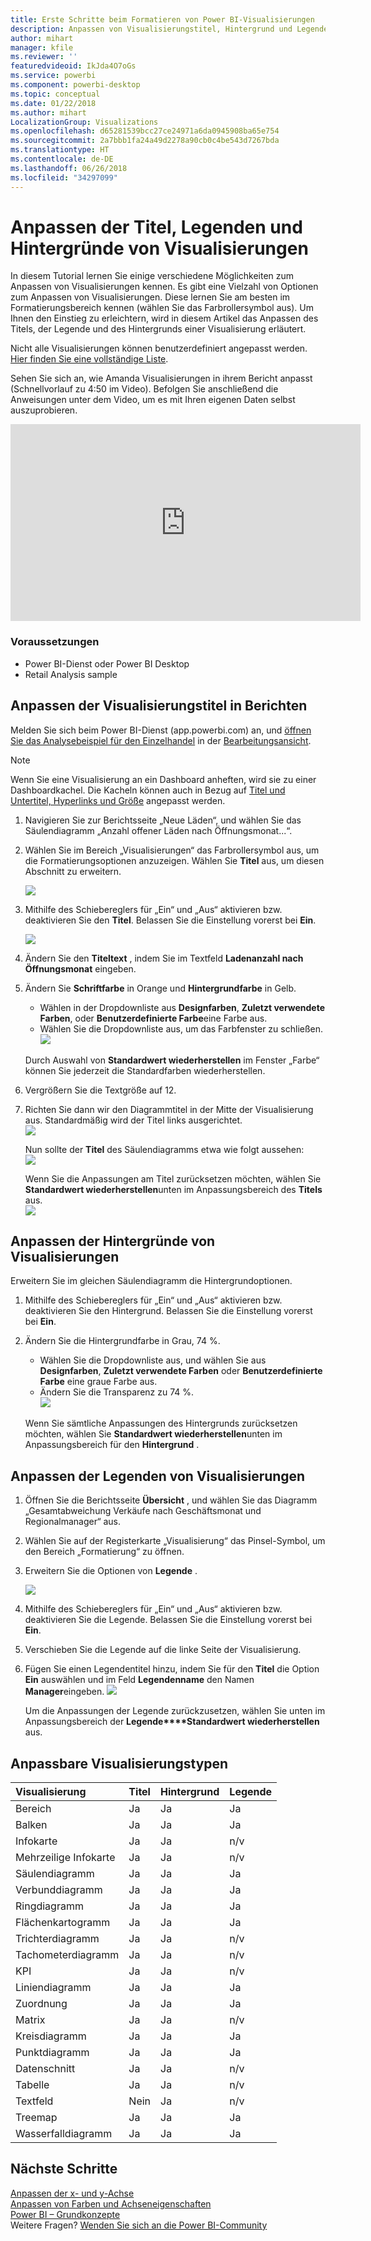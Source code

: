```yaml
---
title: Erste Schritte beim Formatieren von Power BI-Visualisierungen
description: Anpassen von Visualisierungstitel, Hintergrund und Legende
author: mihart
manager: kfile
ms.reviewer: ''
featuredvideoid: IkJda4O7oGs
ms.service: powerbi
ms.component: powerbi-desktop
ms.topic: conceptual
ms.date: 01/22/2018
ms.author: mihart
LocalizationGroup: Visualizations
ms.openlocfilehash: d65281539bcc27ce24971a6da0945908ba65e754
ms.sourcegitcommit: 2a7bbb1fa24a49d2278a90cb0c4be543d7267bda
ms.translationtype: HT
ms.contentlocale: de-DE
ms.lasthandoff: 06/26/2018
ms.locfileid: "34297099"
---
```

# <a name="customize-visualization-titles-legends-and-backgrounds"></a>Anpassen der Titel, Legenden und Hintergründe von Visualisierungen
In diesem Tutorial lernen Sie einige verschiedene Möglichkeiten zum Anpassen von Visualisierungen kennen.   Es gibt eine Vielzahl von Optionen zum Anpassen von Visualisierungen. Diese lernen Sie am besten im Formatierungsbereich kennen (wählen Sie das Farbrollersymbol aus).  Um Ihnen den Einstieg zu erleichtern, wird in diesem Artikel das Anpassen des Titels, der Legende und des Hintergrunds einer Visualisierung erläutert.  

Nicht alle Visualisierungen können benutzerdefiniert angepasst werden. [Hier finden Sie eine vollständige Liste](#list).  

Sehen Sie sich an, wie Amanda Visualisierungen in ihrem Bericht anpasst (Schnellvorlauf zu 4:50 im Video). Befolgen Sie anschließend die Anweisungen unter dem Video, um es mit Ihren eigenen Daten selbst auszuprobieren.

<iframe width="560" height="315" src="https://www.youtube.com/embed/IkJda4O7oGs" frameborder="0" allowfullscreen></iframe>

### <a name="prerequisites"></a>Voraussetzungen
- Power BI-Dienst oder Power BI Desktop
- Retail Analysis sample

## <a name="customize-visualization-titles-in-reports"></a>Anpassen der Visualisierungstitel in Berichten
Melden Sie sich beim Power BI-Dienst (app.powerbi.com) an, und [öffnen Sie das Analysebeispiel für den Einzelhandel](sample-datasets.md) in der [Bearbeitungsansicht](service-interact-with-a-report-in-editing-view.md).

> [!NOTE]
> Wenn Sie eine Visualisierung an ein Dashboard anheften, wird sie zu einer Dashboardkachel.  Die Kacheln können auch in Bezug auf [Titel und Untertitel, Hyperlinks und Größe](service-dashboard-edit-tile.md) angepasst werden.
> 
> 

1. Navigieren Sie zur Berichtsseite „Neue Läden“, und wählen Sie das Säulendiagramm „Anzahl offener Läden nach Öffnungsmonat...“.
2. Wählen Sie im Bereich „Visualisierungen“ das Farbrollersymbol aus, um die Formatierungsoptionen anzuzeigen.  Wählen Sie **Titel** aus, um diesen Abschnitt zu erweitern.  
   
   ![](media/power-bi-visualization-customize-title-background-and-legend/power-bi-formatting-menu.png)
3. Mithilfe des Schiebereglers für „Ein“ und „Aus“ aktivieren bzw. deaktivieren Sie den **Titel**. Belassen Sie die Einstellung vorerst bei **Ein**.  
   
   ![](media/power-bi-visualization-customize-title-background-and-legend/onoffslider.png)
4. Ändern Sie den **Titeltext** , indem Sie im Textfeld **Ladenanzahl nach Öffnungsmonat** eingeben.  
5. Ändern Sie **Schriftfarbe** in Orange und **Hintergrundfarbe** in Gelb.
   
   * Wählen in der Dropdownliste aus **Designfarben**, **Zuletzt verwendete Farben**, oder **Benutzerdefinierte Farbe**eine Farbe aus.
   * Wählen Sie die Dropdownliste aus, um das Farbfenster zu schließen.  
     ![](media/power-bi-visualization-customize-title-background-and-legend/customizecolorpicker.png)
   
   Durch Auswahl von **Standardwert wiederherstellen** im Fenster „Farbe“ können Sie jederzeit die Standardfarben wiederherstellen.
6. Vergrößern Sie die Textgröße auf 12.
7. Richten Sie dann wir den Diagrammtitel in der Mitte der Visualisierung aus. Standardmäßig wird der Titel links ausgerichtet.  
   ![](media/power-bi-visualization-customize-title-background-and-legend/customizealign.png)
   
    Nun sollte der **Titel** des Säulendiagramms etwa wie folgt aussehen:  
    ![](media/power-bi-visualization-customize-title-background-and-legend/tutorialprogress1.png)
   
    Wenn Sie die Anpassungen am Titel zurücksetzen möchten, wählen Sie **Standardwert wiederherstellen**unten im Anpassungsbereich des **Titels** aus.  
    ![](media/power-bi-visualization-customize-title-background-and-legend/revertall.png)

## <a name="customize-visualization-backgrounds"></a>Anpassen der Hintergründe von Visualisierungen
Erweitern Sie im gleichen Säulendiagramm die Hintergrundoptionen.

1. Mithilfe des Schiebereglers für „Ein“ und „Aus“ aktivieren bzw. deaktivieren Sie den Hintergrund. Belassen Sie die Einstellung vorerst bei **Ein**.
2. Ändern Sie die Hintergrundfarbe in Grau, 74 %.
   
   * Wählen Sie die Dropdownliste aus, und wählen Sie aus **Designfarben**, **Zuletzt verwendete Farben** oder **Benutzerdefinierte Farbe** eine graue Farbe aus.
   * Ändern Sie die Transparenz zu 74 %.   
     ![](media/power-bi-visualization-customize-title-background-and-legend/power-bi-customize-background.png)
   
   Wenn Sie sämtliche Anpassungen des Hintergrunds zurücksetzen möchten, wählen Sie **Standardwert wiederherstellen**unten im Anpassungsbereich für den **Hintergrund** .

## <a name="customize-visualization-legends"></a>Anpassen der Legenden von Visualisierungen
1. Öffnen Sie die Berichtsseite **Übersicht** , und wählen Sie das Diagramm „Gesamtabweichung Verkäufe nach Geschäftsmonat und Regionalmanager“ aus.
2. Wählen Sie auf der Registerkarte „Visualisierung“ das Pinsel-Symbol, um den Bereich „Formatierung“ zu öffnen.  
3. Erweitern Sie die Optionen von **Legende** .
   
      ![](media/power-bi-visualization-customize-title-background-and-legend/legend.png)
4. Mithilfe des Schiebereglers für „Ein“ und „Aus“ aktivieren bzw. deaktivieren Sie die Legende. Belassen Sie die Einstellung vorerst bei **Ein**.
5. Verschieben Sie die Legende auf die linke Seite der Visualisierung.    
6. Fügen Sie einen Legendentitel hinzu, indem Sie für den **Titel** die Option **Ein** auswählen und im Feld **Legendenname** den Namen **Manager**eingeben.
   ![](media/power-bi-visualization-customize-title-background-and-legend/legend-move.png)
   
   Um die Anpassungen der Legende zurückzusetzen, wählen Sie unten im Anpassungsbereich der **Legende****Standardwert wiederherstellen** aus.

<a name="list"></a>

## <a name="visualization-types-that-can-be-customized"></a>Anpassbare Visualisierungstypen
| Visualisierung | Titel | Hintergrund | Legende |
|:--- |:--- |:--- |:--- |
| Bereich |Ja |Ja |Ja |
| Balken |Ja |Ja |Ja |
| Infokarte |Ja |Ja |n/v |
| Mehrzeilige Infokarte |Ja |Ja |n/v |
| Säulendiagramm |Ja |Ja |Ja |
| Verbunddiagramm |Ja |Ja |Ja |
| Ringdiagramm |Ja |Ja |Ja |
| Flächenkartogramm |Ja |Ja |Ja |
| Trichterdiagramm |Ja |Ja |n/v |
| Tachometerdiagramm |Ja |Ja |n/v |
| KPI |Ja |Ja |n/v |
| Liniendiagramm |Ja |Ja |Ja |
| Zuordnung |Ja |Ja |Ja |
| Matrix |Ja |Ja |n/v |
| Kreisdiagramm |Ja |Ja |Ja |
| Punktdiagramm |Ja |Ja |Ja |
| Datenschnitt |Ja |Ja |n/v |
| Tabelle |Ja |Ja |n/v |
| Textfeld |Nein |Ja |n/v |
| Treemap |Ja |Ja |Ja |
| Wasserfalldiagramm |Ja |Ja |Ja |

## <a name="next-steps"></a>Nächste Schritte
[Anpassen der x- und y-Achse](power-bi-visualization-customize-x-axis-and-y-axis.md)  
[Anpassen von Farben und Achseneigenschaften](service-getting-started-with-color-formatting-and-axis-properties.md)  
[Power BI – Grundkonzepte](service-basic-concepts.md)  
Weitere Fragen? [Wenden Sie sich an die Power BI-Community](http://community.powerbi.com/)

